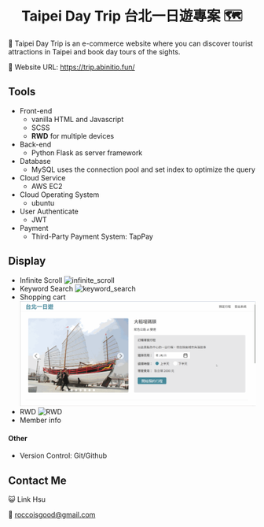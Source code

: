 <h1 align="center">Taipei Day Trip 台北一日遊專案 🗺️</h1>

🧭 Taipei Day Trip is an e-commerce website where you can discover tourist attractions in Taipei and book day tours of the sights.

🔗 Website URL: https://trip.abinitio.fun/

## Tools
- Front-end
  - vanilla HTML and Javascript
  - SCSS
  - **RWD** for multiple devices
- Back-end
  - Python Flask as server framework
- Database
  - MySQL uses the connection pool and set index to optimize the query
- Cloud Service
  - AWS EC2
- Cloud Operating System
  - ubuntu
- User Authenticate
  - JWT
- Payment
  - Third-Party Payment System: TapPay

## Display
- Infinite Scroll
  ![infinite_scroll](readme/image1-infinite_scroll.gif)
- Keyword Search
  ![keyword_search](readme/image2-keyword_search.gif)
- Shopping cart
  ![shopping_cart_system](readme/image3-shopping_cart_system.gif)
- RWD
  ![RWD](readme/image4-RWD.gif)
- Member info

#### Other

- Version Control: Git/Github

## Contact Me

😺 Link Hsu

📧 roccoisgood@gmail.com
